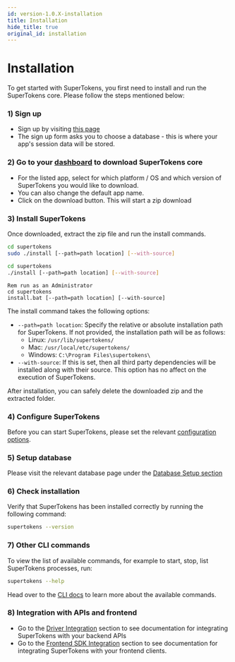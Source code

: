```yaml
---
id: version-1.0.X-installation
title: Installation
hide_title: true
original_id: installation
---
```


# Installation

To get started with SuperTokens, you first need to install and run the SuperTokens core. Please follow the steps mentioned below:

### 1) Sign up
- Sign up by visiting [this page](/signup)
- The sign up form asks you to choose a database - this is where your app's session data will be stored.

### 2) Go to your [dashboard](/dashboard) to download SuperTokens core
- For the listed app, select for which platform / OS and which version of SuperTokens you would like to download.
- You can also change the default app name.
- Click on the download button. This will start a zip download

### 3) Install SuperTokens
Once downloaded, extract the zip file and run the install commands.

<!--DOCUSAURUS_CODE_TABS-->
<!--Linux-->
```bash
cd supertokens
sudo ./install [--path=path location] [--with-source]
```

<!--Mac-->
```bash
cd supertokens
./install [--path=path location] [--with-source]
```

<!--Windows-->
```batch
Rem run as an Administrator
cd supertokens
install.bat [--path=path location] [--with-source]
```
<!--END_DOCUSAURUS_CODE_TABS-->
The install command takes the following options:

- ```--path=path location```: Specify the relative or absolute installation path for SuperTokens. If not provided, the installation path will be as follows:
    - Linux: ```/usr/lib/supertokens/```
    - Mac: ```/usr/local/etc/supertokens/```
    - Windows: ```C:\Program Files\supertokens\```
- ```--with-source```: If this is set, then all third party dependencies will be installed along with their source. This option has no affect on the execution of SuperTokens.

<div class="specialNote" style="margin-bottom: 20px">
After installation, you can safely delete the downloaded zip and the extracted folder.
</div>

### 4) Configure SuperTokens
Before you can start SuperTokens, please set the relevant [configuration options](../configuration/core).

### 5) Setup database
Please visit the relevant database page under the [Database Setup section](./database-setup/mysql)

### 6) Check installation
Verify that SuperTokens has been installed correctly by running the following command:
```bash
supertokens --version
```

### 7) Other CLI commands
To view the list of available commands, for example to start, stop, list SuperTokens processes, run:
```bash
supertokens --help
```
Head over to the [CLI docs](../cli/overview) to learn more about the available commands.

### 8) Integration with APIs and frontend
- Go to the [Driver Integration](../driver-integration) section to see documentation for integrating SuperTokens with your backend APIs
- Go to the [Frontend SDK Integration](../frontend-integration) section to see documentation for integrating SuperTokens with your frontend clients.